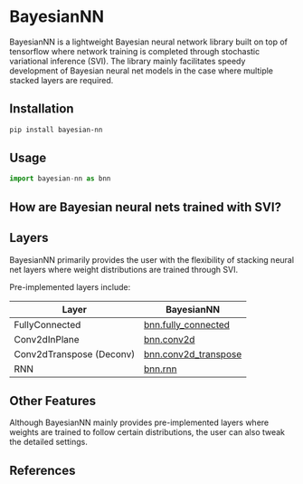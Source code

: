 # BayesianNN
BayesianNN is a lightweight Bayesian neural network library built on top of tensorflow where network training is completed through stochastic variational inference (SVI). The library mainly facilitates speedy development of Bayesian neural net models in the case where multiple stacked layers are required.

## Installation
```bash
pip install bayesian-nn
```

## Usage
```python
import bayesian-nn as bnn
```

## How are Bayesian neural nets trained with SVI?


## Layers
BayesianNN primarily provides the user with the flexibility of stacking neural net layers where weight distributions are trained through SVI.

Pre-implemented layers include:

Layer | BayesianNN
------- | --------
FullyConnected | [bnn.fully_connected]()
Conv2dInPlane | [bnn.conv2d]()
Conv2dTranspose (Deconv) | [bnn.conv2d_transpose]()
RNN | [bnn.rnn]()

## Other Features
Although BayesianNN mainly provides pre-implemented layers where weights are trained to follow certain distributions, the user can also tweak the detailed settings. 

## References
